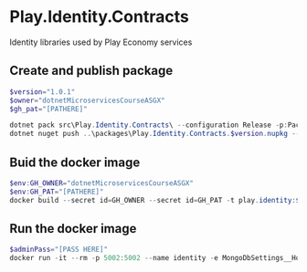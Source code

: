 # Play.Identity.Contracts
Identity libraries used by Play Economy services

## Create and publish package
```powershell
$version="1.0.1"
$owner="dotnetMicroservicesCourseASGX"
$gh_pat="[PATHERE]"

dotnet pack src\Play.Identity.Contracts\ --configuration Release -p:PackageVersion=$version -p:RepositoryUrl=https://github.com/$owner/Play.Identity -o ..\packages
dotnet nuget push ..\packages\Play.Identity.Contracts.$version.nupkg --api-key $gh_pat --source "github"
```

## Buid the docker image
```powershell
$env:GH_OWNER="dotnetMicroservicesCourseASGX"
$env:GH_PAT="[PATHERE]"
docker build --secret id=GH_OWNER --secret id=GH_PAT -t play.identity:$version .
```

## Run the docker image
```powershell
$adminPass="[PASS HERE]"
docker run -it --rm -p 5002:5002 --name identity -e MongoDbSettings__Host=mongo -e RabbitMqSettings__Host=rabbitmq -e IdentitySettings__AdminUserPassword=$adminPass --network playinfra_default play.identity:$version
```